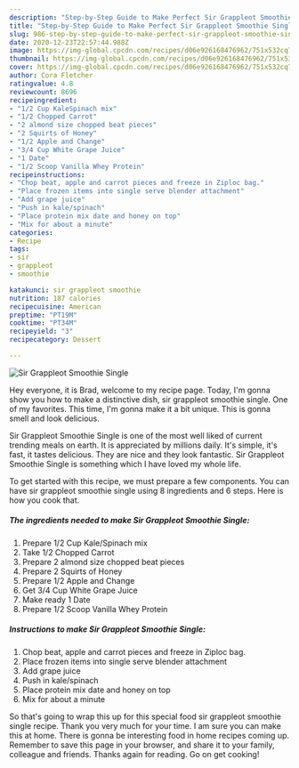 ```yaml
---
description: "Step-by-Step Guide to Make Perfect Sir Grappleot Smoothie Single"
title: "Step-by-Step Guide to Make Perfect Sir Grappleot Smoothie Single"
slug: 986-step-by-step-guide-to-make-perfect-sir-grappleot-smoothie-single
date: 2020-12-23T22:57:44.988Z
image: https://img-global.cpcdn.com/recipes/d06e926168476962/751x532cq70/sir-grappleot-smoothie-single-recipe-main-photo.jpg
thumbnail: https://img-global.cpcdn.com/recipes/d06e926168476962/751x532cq70/sir-grappleot-smoothie-single-recipe-main-photo.jpg
cover: https://img-global.cpcdn.com/recipes/d06e926168476962/751x532cq70/sir-grappleot-smoothie-single-recipe-main-photo.jpg
author: Cora Fletcher
ratingvalue: 4.8
reviewcount: 8696
recipeingredient:
- "1/2 Cup KaleSpinach mix"
- "1/2 Chopped Carrot"
- "2 almond size chopped beat pieces"
- "2 Squirts of Honey"
- "1/2 Apple and Change"
- "3/4 Cup White Grape Juice"
- "1 Date"
- "1/2 Scoop Vanilla Whey Protein"
recipeinstructions:
- "Chop beat, apple and carrot pieces and freeze in Ziploc bag."
- "Place frozen items into single serve blender attachment"
- "Add grape juice"
- "Push in kale/spinach"
- "Place protein mix date and honey on top"
- "Mix for about a minute"
categories:
- Recipe
tags:
- sir
- grappleot
- smoothie

katakunci: sir grappleot smoothie 
nutrition: 187 calories
recipecuisine: American
preptime: "PT19M"
cooktime: "PT34M"
recipeyield: "3"
recipecategory: Dessert

---
```



![Sir Grappleot Smoothie Single](https://img-global.cpcdn.com/recipes/d06e926168476962/751x532cq70/sir-grappleot-smoothie-single-recipe-main-photo.jpg)

Hey everyone, it is Brad, welcome to my recipe page. Today, I'm gonna show you how to make a distinctive dish, sir grappleot smoothie single. One of my favorites. This time, I'm gonna make it a bit unique. This is gonna smell and look delicious.



Sir Grappleot Smoothie Single is one of the most well liked of current trending meals on earth. It is appreciated by millions daily. It's simple, it's fast, it tastes delicious. They are nice and they look fantastic. Sir Grappleot Smoothie Single is something which I have loved my whole life.


To get started with this recipe, we must prepare a few components. You can have sir grappleot smoothie single using 8 ingredients and 6 steps. Here is how you cook that.

<!--inarticleads1-->

##### The ingredients needed to make Sir Grappleot Smoothie Single:

1. Prepare 1/2 Cup Kale/Spinach mix
1. Take 1/2 Chopped Carrot
1. Prepare 2 almond size chopped beat pieces
1. Prepare 2 Squirts of Honey
1. Prepare 1/2 Apple and Change
1. Get 3/4 Cup White Grape Juice
1. Make ready 1 Date
1. Prepare 1/2 Scoop Vanilla Whey Protein




<!--inarticleads2-->

##### Instructions to make Sir Grappleot Smoothie Single:

1. Chop beat, apple and carrot pieces and freeze in Ziploc bag.
1. Place frozen items into single serve blender attachment
1. Add grape juice
1. Push in kale/spinach
1. Place protein mix date and honey on top
1. Mix for about a minute




So that's going to wrap this up for this special food sir grappleot smoothie single recipe. Thank you very much for your time. I am sure you can make this at home. There is gonna be interesting food in home recipes coming up. Remember to save this page in your browser, and share it to your family, colleague and friends. Thanks again for reading. Go on get cooking!
